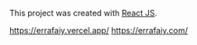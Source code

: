 This project was created  with [React JS](https://github.com/facebook/create-react-app).

https://errafaiy.vercel.app/
https://errafaiy.com/
